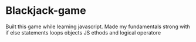 # Blackjack-game
Built this game while learning javascript. Made my fundamentals strong with 
if else statements
loops
objects
JS ethods
and logical operatore
